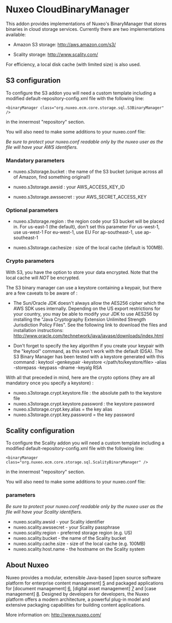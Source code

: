 # Nuxeo CloudBinaryManager

This addon provides implementations of Nuxeo's BinaryManager that stores binaries in cloud storage services.
Currently there are two implementations available:

- Amazon S3 storage: http://aws.amazon.com/s3/

- Scality storage: http://www.scality.com/

For efficiency, a local disk cache (with limited size) is also used.

## S3 configuration

To configure the S3 addon you will need a custom template including a modified
default-repository-config.xml file with the following line:

    <binaryManager class="org.nuxeo.ecm.core.storage.sql.S3BinaryManager" />
in the innermost "repository" section.

You will also need to make some additions to your nuxeo.conf file:

*Be sure to protect your nuxeo.conf readable only by the nuxeo user as the
file will have your AWS identifiers.*

### Mandatory parameters

- nuxeo.s3storage.bucket : the name of the S3 bucket (unique across all of
  Amazon, find something original!)

- nuxeo.s3storage.awsid : your AWS_ACCESS_KEY_ID

- nuxeo.s3storage.awssecret : your AWS_SECRET_ACCESS_KEY


### Optional parameters

- nuxeo.s3storage.region : the region code your S3 bucket will be placed in.
  For us-east-1 (the default), don't set this parameter
  For us-west-1, use us-west-1
  For eu-west-1, use EU
  For ap-southeast-1, use ap-southeast-1

- nuxeo.s3storage.cachesize : size of the local cache (default is 100MB).

### Crypto parameters

With S3, you have the option to store your data encrypted.
Note that the local cache will *NOT* be encrypted.

The S3 binary manager can use a keystore containing a keypair, but there are
a few caveats to be aware of :

- The Sun/Oracle JDK doesn't always allow the AES256 cipher which the AWS SDK
  uses internally.
  Depending on the US export restrictions for your country, you may be able to
  modify your JDK to use AES256 by installing the "Java Cryptography Extension
  Unlimited Strength Jurisdiction Policy Files". See the following link to
  download the files and installation instructions:
  http://www.oracle.com/technetwork/java/javase/downloads/index.html

- Don't forget to specify the key algorithm if you create your keypair with the
  "keytool" command, as this won't work with the default (DSA).
  The S3 Binary Manager has been tested with a keystore generated with this
  command :
       keytool -genkeypair -keystore </path/to/keystore/file> -alias <key alias>
      -storepass <keystore password> -keypass <key password>
      -dname <key distinguished name> -keyalg RSA

With all that preceded in mind, here are the crypto options (they are all
mandatory once you specify a keystore) :

- nuxeo.s3storage.crypt.keystore.file : the absolute path to the keystore file
- nuxeo.s3storage.crypt.keystore.password : the keystore password
- nuxeo.s3storage.crypt.key.alias = the key alias
- nuxeo.s3storage.crypt.key.password = the key password


## Scality configuration

To configure the Scality addon you will need a custom template including a modified
default-repository-config.xml file with the following line:

    <binaryManager class="org.nuxeo.ecm.core.storage.sql.ScalityBinaryManager" />
in the innermost "repository" section.

You will also need to make some additions to your nuxeo.conf file:

### parameters
*Be sure to protect your nuxeo.conf readable only by the nuxeo user as the
file will have your Scality identifiers.*


- nuxeo.scality.awsid - your Scality identifier
- nuxeo.scality.awssecret - your Scality passphrase
- nuxeo.scality.region - preferred storage region (e.g. US)
- nuxeo.scality.bucket - the name of the Scality bucket
- nuxeo.scality.cache.size - size of the local cache (e.g. 100MB)
- nuxeo.scality.host.name - the hostname on the Scality system


## About Nuxeo

Nuxeo provides a modular, extensible Java-based [open source software
platform for enterprise content management] [5] and packaged applications
for [document management] [6], [digital asset management] [7] and
[case management] [8]. Designed by developers for developers, the Nuxeo
platform offers a modern architecture, a powerful plug-in model and
extensive packaging capabilities for building content applications.

[5]: http://www.nuxeo.com/en/products/ep
[6]: http://www.nuxeo.com/en/products/document-management
[7]: http://www.nuxeo.com/en/products/dam
[8]: http://www.nuxeo.com/en/products/case-management

More information on: <http://www.nuxeo.com/>
